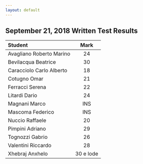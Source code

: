 ```yaml
---
layout: default
---
```


September 21, 2018 Written Test Results
----------------------------------------

| Student                  |   Mark    |
|:-------------------------|:---------:|
| Avagliano Roberto Marino | 24        |
| Bevilacqua Beatrice      | 30        |
| Caracciolo Carlo Alberto | 18        |
| Cotugno Omar             | 21        |
| Ferracci Serena          | 22        |
| Litardi Dario            | 24        |
| Magnani Marco            | INS       |
| Mascoma Federico         | INS       |
| Nuccio Raffaele          | 20        |
| Pimpini Adriano          | 29        |
| Tognozzi Gabrio          | 26        |
| Valentini Riccardo       | 28        |
| Xhebraj Anxhelo          | 30 e lode |
